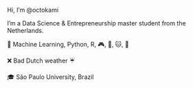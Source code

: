 Hi, I’m @octokami

I’m a Data Science & Entrepreneurship master student from the Netherlands.

💜 Machine Learning, Python, R, 🎮, 🍣, 🐱, 🎃

❌ Bad Dutch weather ☔️

🎓 São Paulo University, Brazil  
<!---
octokami/octokami is a ✨ special ✨ repository because its `README.md` (this file) appears on your GitHub profile.
You can click the Preview link to take a look at your changes.
--->
